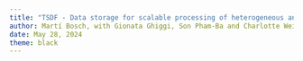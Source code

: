 ```yaml
---
title: "TSDF - Data storage for scalable processing of heterogeneous and geospatial time series"
author: Martí Bosch, with Gionata Ghiggi, Son Pham-Ba and Charlotte Weil
date: May 28, 2024
theme: black
---
```

